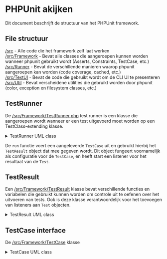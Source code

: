 # PHPUnit akijken
Dit document beschrijft de structuur van het PHPUnit framework.
## File structuur
[/src](https://github.com/sebastianbergmann/phpunit/tree/master/src) - Alle code die het framework zelf laat werken  
[/src/Framework](https://github.com/sebastianbergmann/phpunit/tree/master/src/Framework) - Bevat alle classes die aangeroepen kunnen worden wanneer phpunit gebruikt wordt (Asserts, Constraints, TestCase, etc.)  
[/src/Runner](https://github.com/sebastianbergmann/phpunit/tree/master/src/Runner) - Bevat de verschillende manieren waarop phpunit aangeroepen kan worden (code coverage, cached, etc.)  
[/src/TextUI](https://github.com/sebastianbergmann/phpunit/tree/master/src/TextUI) - Bevat de code die gebruikt wordt om de CLI UI te presenteren    
[/src/Util](https://github.com/sebastianbergmann/phpunit/tree/master/src/Util) - Bevat verscheidene utilities die gebruikt worden door phpunit (color, exception en filesystem classes, etc.)
## TestRunner
De [/src/Framework/TestRunner.php](https://github.com/sebastianbergmann/phpunit/blob/master/src/Framework/TestRunner.php) test runner is een klasse die aangeroepen wordt wanneer er een test uitgevoerd moet worden op een TestClass-extending klasse.

<details>
<summary>TestRunner UML class</summary>

![object](https://www.plantuml.com/plantuml/svg/RK-x3eCm3Dpv2WyCeFOBEY6XgkfMbOuiIV10bJh8TlZ-cZw4gEh5rjtvV6v47Mj-H4Z-Za6B49q8t53qcecGYtM40-o0CrKBr3f1ADMc_LkDagD2oQzUctPEu_1d-qmTJewTueLJG96g9x3wDLtHhVMNyIb5mp8TIKV6TiczvIPRG9xn59DtiLCxsLFz2TOW3VRs4m00 "object")
</details>
  
De `run` functie voert een aangeleverde `TestCase` uit en gebruikt hierbij het `TestResult` object dat mee gegeven wordt. Dit object fungeert voornamelijk als configuratie voor de `TestCase`, en heeft start een listener voor het resultaat van de `Test`.

## TestResult
Een [/src/Framework/TestResult](https://github.com/sebastianbergmann/phpunit/blob/master/src/Framework/TestRunner.php) klasse bevat verschillende functies en variabelen die gebruikt kunnen worden om controle uit te oefenen over het uitvoeren van tests. Ook is deze klasse verantwoordelijk voor het toevoegen van listeners aan `Test` objecten.

<details>
<summary>TestResult UML class</summary>

![TestResult](https://www.plantuml.com/plantuml/svg/dLTDRzim3BttL_YOOHtGNNOeCA1Pqc01sWP8ClGmxA3OJA9LbWnzjEk_doJBYPDOjDnR73q-aX95FjqfJQGs9RlA6L4gMuFIIr26wQkhu-_iDlkI4Id9UrPP51JPz-pt7mpWbYQE4LGdTYC4ot8Z9N3jbbQ6QfWHoZptbZ05tVGWfP0AyR-r94O21daZabE-mo1Sw7bPCIXjV6YwaggNTsHTlT2gGXaOLHeuH9AYN6VISFUl0zoShs-P83hJj8IkrNgR1Ny5gQTGISY9feAhjRZ_bqFbVrixBGrWflT-qmSQFGbDSnXgzHpE9jLCQL75AkO0M72VGG9kLbTF0Z84YY8tiDAIvdgy4SQNkLhlYPuAkpNkQypVzRxcYEPtGh4mkZ9wQgGrQYeYrRien9ZRiYQwlfq3REsYC3A7NuhieFQ-AWbZ_JJ0jy8QhcrvFj2IQXJieHDXgq25IEtXnopSlN1LRyER2NaIpbSS-mW5DUK1V8EZ7uZSGGF-TeCKn39qWhx2cVDSkDQYKwfiTMWVSQHjixwSyFRfqYfWI-nt-pYmZAQmXHm_CmaxrxxaeyXV5fk_5gvcKlZT7SkTSUrJBS4sUaLVWHstvvJiSqQAuY7qmP5RQZu-tMQlWXRdy2qpQjzWr2Y2igJ-tdl6wsozb-ADR1XSrrqpRXNkTh0BNxrMeNS4gx6TVT9LS7qiFX2Sme_Ymp0S7Nv5uC2BTF21soDnnf00cYrZFuai6IY_-QuKpY5-C4w4uTeXRFLrS4p2HM3lhM4R8pmToHYpT-tM_835UH0OXt3xOX65sOw5eeuCdLwydC48QhqJjGzg1sDe156K8yWXZADHJ56EMlNrB0T164Nbs4RkXM75olQbw6c4jQvwxP508ySNkpdUSTloXzrkJsS7QPia4bTKG_LxhMq-vgz3VlKxh8q-vh1BkVLxRAm6-cofEjH7MzJr0vk-Zm0J9Hr6GLKQHIHrN14cExwqJF67Ii5atpXB98vpBObv2rXr1ASaTwcHqu_nqZJYiLFbZdhowCB7huLNeltLVXIY_TXc4lO2Qys8uPosTl5xVN4vQDJAv3PZjJKibkK9QBxZmXNGSsj4zHgDkMrr3Z1NVhCMCYIuaArTYMqos45oAgH7Tc95qZtNtB7v1Xvo_fn1YBjUFodahVTF4diRdq1_V30biRVW4J4tx8KnGgSDHl83bi4L56U4lWhEtpzM3mZP_S3eZA6nU3hLdqDCwuiznAAvjqDiJby_5pPtzfbWIlOV "TestResult")
</details>

## TestCase interface
De [/src/Framework/TestCase](https://github.com/sebastianbergmann/phpunit/blob/master/src/Framework/TestCase.php) klasse 

<details>
<summary>TestCase UML class</summary>

![TestCase](https://www.plantuml.com/plantuml/svg/tHdRRjl6yZrVGI30AOFZ4_IvHP7AiX88a293KXeKFKMm8aSoQsgNtOjiDUY_T_P6BfSNMqRHX_h18dSkExDpsPdXZq8IBjMnV9MLH8Xa2q9EYO3awwi4__wNP8mAcInMqybYzcKwsSu-hDRpsIRv8VbbCVqoMIok4loThXOBXDddxS-tzccv-ZZRJjO_cvUFdvQpzNngdhVpvUpNxzqExtQCbGbNTAebcDCDL8GJ2RUSPO0Y_P1GLPOUso0NT2vOIMJ1A8Btf1JWuOHpSavo8eaMiTv4BtmaHy35RxwfTnQI5_IGm6C5cOHyzfX1vPY6UmxYBL4-Se0BqTTmc3rM4L47UShoMYd7aA82aPvG0Ss1PWM8bhuH-3odbP8z60KjDY0bSk-ZBrb6IkW175bslzhzXXAtoTuj4V01AA016G_GchNehBJ3RIIHIg2MvgUDK529xySTyDL-8WHmVJRY5lYUyIFaYFrjYzSQX2fbmkrFcvUiuT71CYNjyNHzmu9cpZfeEdWSC7SRSsCNswWMPKhASaUo-zXrZMjRb6krtuDcCCbaSO8OKnzAXBY04vGzdDQ0WY0iVyzuVNunltSRIYfnnsGY_4Eae-6u0wrL9YSxv3sz8_G0Oii-b6n7Icr3wDM8mw4G4lYoyPdtd1sriIRye8v0fLX3fhX0JSjpVq0_44u7dFJ0cQhQ0BDlpa1yPDAvIkCx_HjaIaXsdBAZIJwCzuOJKxiIyksvQaNRwqHRKrNs84Jl8ePrgN9Ou4dqKEh3AxA9nDFTAVJISUWGBqoX-b0x6TJ3AmmAu2Te6qno1Hx3gbbnTYfor1EPjOyXEQ6lxS-19TCttoKdLkGU8Rk3x7uDlwk2Wx5iZ81UavTm4-GjZQ4DvZ6EXDzlxekgCZwB5jnWHE6kQFwQx1opRHCj2o7QwBD7z31j_XNFWJU084NsSFnilGuvVgAO2Kko2qH_2TC3o6Kt9sfbMedJevlBUTKEz5XpTDlgAHGNr87XOnHq3TmNHZ0o3hWQ8FYSaThS47exadfeJMuYguzUf7NssG66AbpLn0dPO-A81HdaT8kdbLeVzfpics5pvRFz7P2ymnNfLPdFwGclF7DNeps0N-DbBK2cZT7CdHPvx7Cod9DBXcjUlF-S2b58Svdzycii5yYRWKIczvXGogGHEBQNebwiQPpQEgOjWL1LpPjQO01ZOUg1GIGT-tNzOYz28vf8jtUSFUZeIQH_YixGdlzQqKxwYlD38QOk5FK1Bq7UiJnrfcq5NaXalRSna2TWl3WKb9IczjG5eWj5YsMe_vjy5IO3_vaaX9hCCw5dxIdta4-Ped999EhEEzWKxrqJtCz19d81HCXKt-tS9j307KN3PM8HdyDiHJD8EvHwTOYGjIb6Du57aidoR2JEDEApDLqofoWQaZqCwgdHHZbna8hJdqYf83tf_qYzDciRgNPZw4jIkOWykTUQrCD7MFW8jZgubpawtcFDnQECSF5rO9gvXvhOGqQ8Dr3kqqPTVEj5Dk5MnsGGX-3Na4SDxsMXMn4gp4rt0YsPID--VOjQQrl5e813ykMBQHwvQi9DTp1lEZjWZljKNPkCRUAmbLXQsW3XD-o1JdG-xqDD9BE5jrwtUtg8yL2zZ3RpQtWTOu6jI6alqB14xZAm7ThALTNO1wHHdsSM8tb28YTPH6LNUyaQkzKqZT56q7Nhc6RuRnpDjQEU-T6-Fel61gJmf7ZJg99mJFbOHuWdvNCf-FzDlpsk65v-MzQv_j9UNAp2E6JT6x4FuO83w5Azw0XGaoA3T0HsWKmjWXU9u-hRT0nuWK1jYfVv2EUs7Xu0NUAp0Vw5ijX9X1QZ6KzucEuB9c9TYFjpBEST4Uz9WHrYgsH107PcQMSu4H6xrk1Q5ILMfrxIBAfB7BXcx4kykhXBcqTNAUl7QA-maTMocfkm5iJqqvrbJD8VB2HikxjAQ65jI_1GoBiR8WdMYwxFxEHKKVm1zJ7ZSt2IDcV69ydgrJQZeMO_faV6GM6welsxN3YoYFq0pNsD7KgyBDpXX7TX1wFL6NU7V2C4TiQNzax-Olj7D3ssldvgrfC-SoRKbVWwR1KzcwXzx2M91o4jsXZOPR8Uc8-aVW3T2-tbqp-gJiSdsLrEjzs9ZENHCwhfKi-RANWQZyKZx4A4o1rlr-aeVHEgQ9Tw4nM2LwqvPkf78qbGoBRYeHDESKDj7oCoakTRLeUoQGHQlKQ8Ep8YZce-9K3eh7HhfrmyFWt_fQ0v3qngBerDn51rsSNvxB9VBwxRFFS8hUX3lVt5x5A5ctx6Xc1SplCkVpU_wwPmrrRsvdOZYTVzAlYC4cxwsjNgQRJew_9utSMKEqfSi9yRl5edmkrkFYF2mq-kYuksj8E7eEy8uRQtrvt7M5TVToQlmsd01NE0cWvxddrnKDYVZtBmXvWvT1-NGsprzAeWvRDu7itKGunmq-UENlPuVevyjad3xiTVRduIrUNkoXJRV0spTW8QFlKKhiMzjlhHiwk_prtP0RxE9YlFkX7Ip-_xi4f6_Kmx04-KP2KZUGJHoA76XcixcXg5TM-uGmZ9v5Ew_ztQHjfSgcppnGuTjcMMyMCOjBqkXJwBlAop4pw_nxAtrh5p9axFaIDekNLBl2UEnHAood_Q6NTRjEAMawBEG5A__FkjPXTUghp1-oUrHpLOImLYRdMibd2JlEXs_msAcHWEuJ2gloQfJ1TZUrMQgocOJCUN5sICvpTDgpHsLnZ2Fr_zY6MrEfP_0G00 "TestCase")
